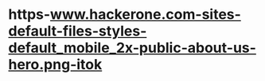 # https-www.hackerone.com-sites-default-files-styles-default_mobile_2x-public-about-us-hero.png-itok